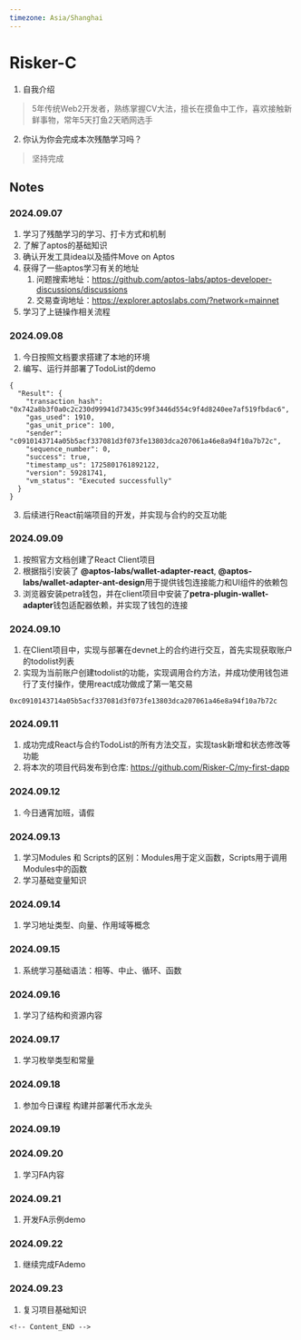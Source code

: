 ```yaml
---
timezone: Asia/Shanghai
---
```


# Risker-C

1. 自我介绍
> 5年传统Web2开发者，熟练掌握CV大法，擅长在摸鱼中工作，喜欢接触新鲜事物，常年5天打鱼2天晒网选手

2. 你认为你会完成本次残酷学习吗？
> 坚持完成

## Notes

<!-- Content_START -->

### 2024.09.07

1. 学习了残酷学习的学习、打卡方式和机制
2. 了解了aptos的基础知识
3. 确认开发工具idea以及插件Move on Aptos
4. 获得了一些aptos学习有关的地址
   1. 问题搜索地址：https://github.com/aptos-labs/aptos-developer-discussions/discussions
   2. 交易查询地址：https://explorer.aptoslabs.com/?network=mainnet
5. 学习了上链操作相关流程

### 2024.09.08
1. 今日按照文档要求搭建了本地的环境
2. 编写、运行并部署了TodoList的demo
```
{
  "Result": {
    "transaction_hash": "0x742a8b3f0a0c2c230d99941d73435c99f3446d554c9f4d8240ee7af519fbdac6",
    "gas_used": 1910,
    "gas_unit_price": 100,
    "sender": "c0910143714a05b5acf337081d3f073fe13803dca207061a46e8a94f10a7b72c",
    "sequence_number": 0,
    "success": true,
    "timestamp_us": 1725801761892122,
    "version": 59281741,
    "vm_status": "Executed successfully"
  }
}
```
3. 后续进行React前端项目的开发，并实现与合约的交互功能

### 2024.09.09
1. 按照官方文档创建了React Client项目
2. 根据指引安装了 **@aptos-labs/wallet-adapter-react**, **@aptos-labs/wallet-adapter-ant-design**用于提供钱包连接能力和UI组件的依赖包
3. 浏览器安装petra钱包，并在client项目中安装了**petra-plugin-wallet-adapter**钱包适配器依赖，并实现了钱包的连接

### 2024.09.10
1. 在Client项目中，实现与部署在devnet上的合约进行交互，首先实现获取账户的todolist列表
2. 实现为当前账户创建todolist的功能，实现调用合约方法，并成功使用钱包进行了支付操作，使用react成功做成了第一笔交易
```
0xc0910143714a05b5acf337081d3f073fe13803dca207061a46e8a94f10a7b72c
```
### 2024.09.11
1. 成功完成React与合约TodoList的所有方法交互，实现task新增和状态修改等功能
2. 将本次的项目代码发布到仓库: <https://github.com/Risker-C/my-first-dapp>
### 2024.09.12

1. 今日通宵加班，请假

### 2024.09.13

1. 学习Modules 和 Scripts的区别：Modules用于定义函数，Scripts用于调用Modules中的函数
2. 学习基础变量知识
### 2024.09.14

1. 学习地址类型、向量、作用域等概念

### 2024.09.15

1. 系统学习基础语法：相等、中止、循环、函数

### 2024.09.16

1. 学习了结构和资源内容

### 2024.09.17

1. 学习枚举类型和常量
   
### 2024.09.18

1. 参加今日课程 构建并部署代币水龙头

### 2024.09.19

### 2024.09.20
1. 学习FA内容

### 2024.09.21
1. 开发FA示例demo

### 2024.09.22
1. 继续完成FAdemo

### 2024.09.23
1. 复习项目基础知识

```
<!-- Content_END -->
